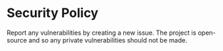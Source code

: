 # Security Policy

Report any vulnerabilities by creating a new issue. The project is open-source and so any private vulnerabilities should not be made.
